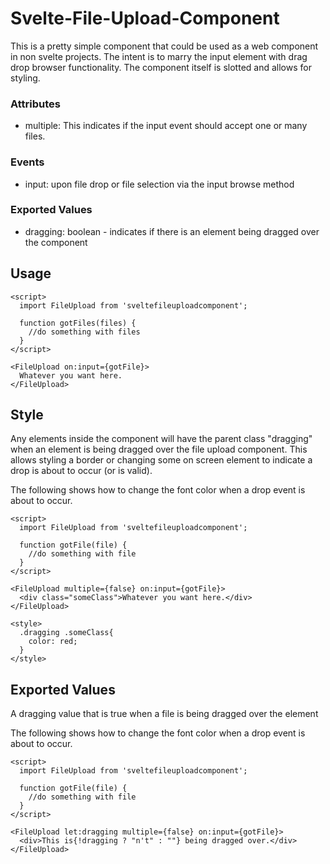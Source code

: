 # Svelte-File-Upload-Component
This is a pretty simple component that could be used as a web component in non svelte projects. The intent is to marry the input element with drag drop browser functionality. The component itself is slotted and allows for styling.

### Attributes
 * multiple: This indicates if the input event should accept one or many files.
 
### Events
 * input: upon file drop or file selection via the input browse method
 
### Exported Values
 * dragging: boolean - indicates if there is an element being dragged over the component 
 
## Usage
```
<script>
  import FileUpload from 'sveltefileuploadcomponent';
  
  function gotFiles(files) {
    //do something with files
  }
</script>

<FileUpload on:input={gotFile}>
  Whatever you want here.
</FileUpload>
```

## Style
Any elements inside the component will have the parent class "dragging" when an element is being dragged over the file upload component. This allows styling a border or changing some on screen element to indicate a drop is about to occur (or is valid).

The following shows how to change the font color when a drop event is about to occur.

```
<script>
  import FileUpload from 'sveltefileuploadcomponent';
  
  function gotFile(file) {
    //do something with file
  }
</script>

<FileUpload multiple={false} on:input={gotFile}>
  <div class="someClass">Whatever you want here.</div>
</FileUpload>

<style>
  .dragging .someClass{
    color: red;
  }
</style>
```

## Exported Values
A dragging value that is true when a file is being dragged over the element

The following shows how to change the font color when a drop event is about to occur.

```
<script>
  import FileUpload from 'sveltefileuploadcomponent';
  
  function gotFile(file) {
    //do something with file
  }
</script>

<FileUpload let:dragging multiple={false} on:input={gotFile}>
  <div>This is{!dragging ? "n't" : ""} being dragged over.</div>
</FileUpload>
```
